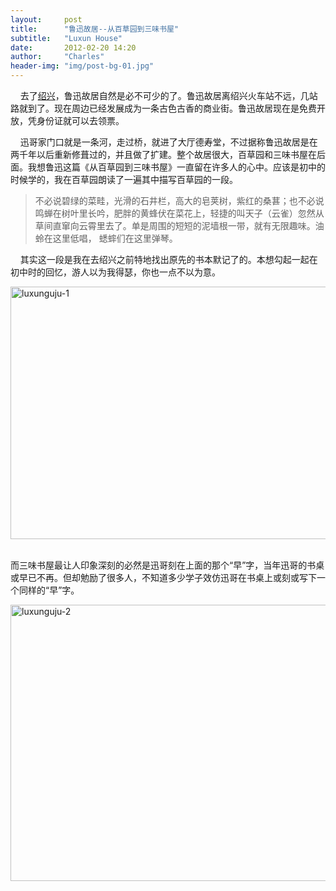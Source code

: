 ```yaml
---
layout:     post
title:      "鲁迅故居--从百草园到三味书屋"
subtitle:   "Luxun House"
date:       2012-02-20 14:20
author:     "Charles"
header-img: "img/post-bg-01.jpg"
---
```


<p>&#160;&#160;&#160; 去了<a href="http://esp4u.org/shaoxing.html" target="_blank">绍兴</a>，鲁迅故居自然是必不可少的了。鲁迅故居离绍兴火车站不远，几站路就到了。现在周边已经发展成为一条古色古香的商业街。鲁迅故居现在是免费开放，凭身份证就可以去领票。</p>  <p>&#160;&#160;&#160; 迅哥家门口就是一条河，走过桥，就进了大厅德寿堂，不过据称鲁迅故居是在两千年以后重新修葺过的，并且做了扩建。整个故居很大，百草园和三味书屋在后面。我想鲁迅这篇《从百草园到三味书屋》一直留在许多人的心中。应该是初中的时候学的，我在百草园朗读了一遍其中描写百草园的一段。</p>  <blockquote>   <p>不必说碧绿的菜畦，光滑的石井栏，高大的皂荚树，紫红的桑葚；也不必说鸣蝉在树叶里长吟，肥胖的黄蜂伏在菜花上，轻捷的叫天子（云雀）忽然从草间直窜向云霄里去了。单是周围的短短的泥墙根一带，就有无限趣味。油蛉在这里低唱， 蟋蟀们在这里弹琴。</p> </blockquote>  <p>&#160;&#160;&#160; 其实这一段是我在去绍兴之前特地找出原先的书本默记了的。本想勾起一起在初中时的回忆，游人以为我得瑟，你也一点不以为意。</p>  <p><a href="http://esp4u.org/wp-content/uploads/2012/02/luxunguju1.jpg"><img title="luxunguju-1" style="border-right: 0px; border-top: 0px; display: inline; border-left: 0px; border-bottom: 0px" height="404" alt="luxunguju-1" src="http://esp4u.org/wp-content/uploads/2012/02/luxunguju1_thumb.jpg" width="604" border="0" /></a>&#160;</p>  <p> 而三味书屋最让人印象深刻的必然是迅哥刻在上面的那个“早”字，当年迅哥的书桌或早已不再。但却勉励了很多人，不知道多少学子效仿迅哥在书桌上或刻或写下一个同样的“早”字。</p>  <p><a href="http://esp4u.org/wp-content/uploads/2012/02/luxunguju2.jpg"><img title="luxunguju-2" style="border-right: 0px; border-top: 0px; display: inline; border-left: 0px; border-bottom: 0px" height="442" alt="luxunguju-2" src="http://esp4u.org/wp-content/uploads/2012/02/luxunguju2_thumb.jpg" width="604" border="0" /></a></p>